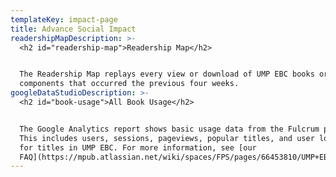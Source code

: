 ```yaml
---
templateKey: impact-page
title: Advance Social Impact
readershipMapDescription: >-
  <h2 id="readership-map">Readership Map</h2>


  The Readership Map replays every view or download of UMP EBC books or media
  components that occurred the previous four weeks.
googleDataStudioDescription: >-
  <h2 id="book-usage">All Book Usage</h2>


  The Google Analytics report shows basic usage data from the Fulcrum platform.
  This includes users, sessions, pageviews, popular titles, and user location
  for titles in UMP EBC. For more information, see [our
  FAQ](https://mpub.atlassian.net/wiki/spaces/FPS/pages/66453810/UMP+EBC).
---
```

